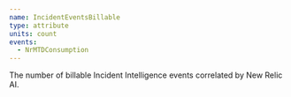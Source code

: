 ```yaml
---
name: IncidentEventsBillable
type: attribute
units: count
events:
  - NrMTDConsumption
---
```


The number of billable Incident Intelligence events correlated by New Relic AI.